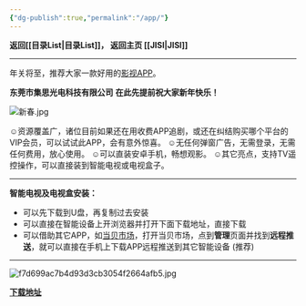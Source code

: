 ```yaml
---
{"dg-publish":true,"permalink":"/app/"}
---
```



**返回[[目录List\|目录List]]，    返回主页 [[JISI\|JISI]]**

---
年关将至，推荐大家一款好用的[影视APP](https://jisi.lanzout.com/iOaf50iskw6f)。

**东莞市集思光电科技有限公司**
    **在此先提前祝大家新年快乐！**

![新春.jpg](https://armtc.jisi.ga/i/2022/12/16/p9y4cn-1.jpg)


☺资源覆盖广，诸位目前如果还在用收费APP追剧，或还在纠结购买哪个平台的VIP会员，可以试试此APP，会有意外惊喜。
☺无任何弹窗广告，无需登录，无需任何费用，放心使用。
☺可以直装安卓手机，畅想观影。
☺其它亮点，支持TV遥控操作，可以直接装到智能电视或电视盒子。


---
**智能电视及电视盒安装：**
- 可以先下载到U盘，再复制过去安装
- 可以直接在智能设备上开浏览器并打开下面下载地址，直接下载
- 可以借助其它APP，如[当贝市场](https://jisi.lanzout.com/i2ohd0islm3i)，打开当贝市场，点到**管理**页面并找到**远程推送**，就可以直接在手机上下载APP远程推送到其它智能设备 (推荐)


---

![f7d699ac7b4d93d3cb3054f2664afb5.jpg](https://armtc.jisi.ga/i/2022/12/16/godzck-1.jpg)

**[下载地址](https://jisi.lanzout.com/iOaf50iskw6f)**

